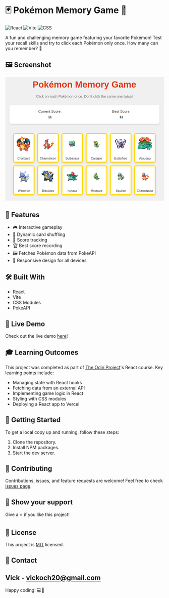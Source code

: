 # 🃏 Pokémon Memory Game 🧠

![React](https://img.shields.io/badge/React-20232A?style=for-the-badge&logo=react&logoColor=61DAFB)
![Vite](https://img.shields.io/badge/Vite-B73BFE?style=for-the-badge&logo=vite&logoColor=FFD62E)
![CSS](https://img.shields.io/badge/CSS3-1572B6?style=for-the-badge&logo=css3&logoColor=white)

A fun and challenging memory game featuring your favorite Pokémon! Test your recall skills and try to click each Pokémon only once. How many can you remember? 🤔

## 🖼️ Screenshot

![alt text](<Pokemon game1.png>)

## 🌟 Features

- 🎮 Interactive gameplay
- 🔄 Dynamic card shuffling
- 💯 Score tracking
- 🏆 Best score recording
- 🖼️ Fetches Pokémon data from PokeAPI
- 📱 Responsive design for all devices

## 🛠️ Built With

- React
- Vite
- CSS Modules
- PokeAPI

## 🚀 Live Demo

Check out the live demo [here](your-vercel-link)!

## 🎓 Learning Outcomes

This project was completed as part of [The Odin Project](https://www.theodinproject.com/)'s React course. Key learning points include:

- Managing state with React hooks
- Fetching data from an external API
- Implementing game logic in React
- Styling with CSS modules
- Deploying a React app to Vercel

## 🏁 Getting Started

To get a local copy up and running, follow these steps:

1. Clone the repository.
2. Install NPM packages.
3. Start the dev server.

## 🤝 Contributing

Contributions, issues, and feature requests are welcome! Feel free to check [issues page](your-repo-link/issues).

## 👏 Show your support

Give a ⭐️ if you like this project!

## 📝 License

This project is [MIT](LICENSE) licensed.

## 📧 Contact

Vick - vickoch20@gmail.com
---

Happy coding! 💻🎉